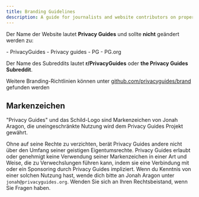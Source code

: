```yaml
---
title: Branding Guidelines
description: A guide for journalists and website contributors on proper branding of the Privacy Guides wordmark and logo.
---
```


Der Name der Website lautet **Privacy Guides** und sollte **nicht** geändert werden zu:

<div class="pg-red" markdown>
- PrivacyGuides
- Privacy guides
- PG
- PG.org
</div>

Der Name des Subreddits lautet **r/PrivacyGuides** oder **the Privacy Guides Subreddit**.

Weitere Branding-Richtlinien können unter [github.com/privacyguides/brand](https://github.com/privacyguides/brand) gefunden werden

## Markenzeichen

"Privacy Guides" und das Schild-Logo sind Markenzeichen von Jonah Aragon, die uneingeschränkte Nutzung wird dem Privacy Guides Projekt gewährt.

Ohne auf seine Rechte zu verzichten, berät Privacy Guides andere nicht über den Umfang seiner geistigen Eigentumsrechte. Privacy Guides erlaubt oder genehmigt keine Verwendung seiner Markenzeichen in einer Art und Weise, die zu Verwechslungen führen kann, indem sie eine Verbindung mit oder ein Sponsoring durch Privacy Guides impliziert. Wenn du Kenntnis von einer solchen Nutzung hast, wende dich bitte an Jonah Aragon unter `jonah@privacyguides.org`. Wenden Sie sich an Ihren Rechtsbeistand, wenn Sie Fragen haben.
